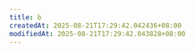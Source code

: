 ```yaml
---
title: b
createdAt: 2025-08-21T17:29:42.042436+08:00
modifiedAt: 2025-08-21T17:29:42.043828+08:00
---
```



